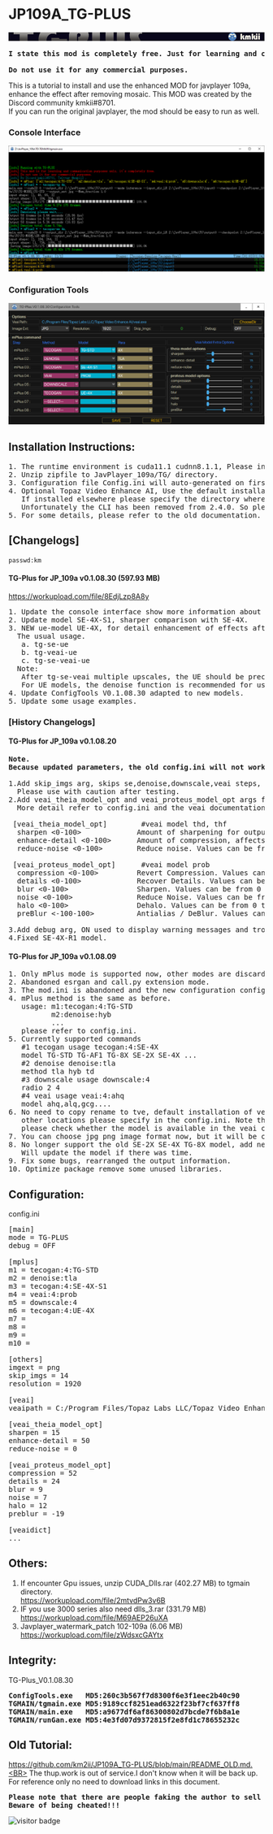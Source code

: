 # JP109A_TG-PLUS
![](assets/logo960.png) <BR>
<pre><strong>I state this mod is completely free. Just for learning and communication purposes only.<BR>
Do not use it for any commercial purposes.</strong><BR></pre>
   This is a tutorial to install and use the enhanced MOD for javplayer 109a, enhance the effect after removing mosaic.
This MOD was created by the Discord community kmkii#8701.<BR>
If you can run the original javplayer, the mod should be easy to run as well.<BR>

### Console Interface
![](assets/v.1.08.30.png)<BR>
### Configuration Tools
![](assets/ConfigTools_V0.1.08.30.png)<BR>
## Installation Instructions:
<pre>
1. The runtime environment is cuda11.1 cudnn8.1.1, Please install and configure it.
2. Unzip zipfile to JavPlayer_109a/TG/ directory.
3. Configuration file Config.ini will auto-generated on first run.
4. Optional Topaz Video Enhance AI, Use the default installation path to get veai parameters. 
   If installed elsewhere please specify the directory where veai is located in config.ini or use ConfigTools. 
   Unfortunately the CLI has been removed from 2.4.0. So please wait for the veai update or continue with 2.3.0.
5. For some details, please refer to the old documentation. 
</pre>
## [Changelogs]
    passwd:km 
#### <strong>TG-Plus for JP_109a v0.1.08.30 </strong>(597.93 MB)
https://workupload.com/file/8EdjLzp8A8y
<pre>
1. Update the console interface show more information about tasks.
2. Update model SE-4X-S1, sharper comparison with SE-4X.
3. NEW ue-model UE-4X, for detail enhancement of effects after SE or veai.
  The usual usage. 
   a. tg-se-ue 
   b. tg-veai-ue 
   c. tg-se-veai-ue 
  Note:  
   After tg-se-veai multiple upscales, the UE should be preceded by a downscale:4, to prevent out-of-memory errors. 
   For UE models, the denoise function is recommended for use after tg only, That will save a lot of time. 
4. Update ConfigTools V0.1.08.30 adapted to new models. 
5. Update some usage examples. 
</pre>

### [History Changelogs]

#### TG-Plus for JP_109a v0.1.08.20<br>
<pre>
<strong>Note. 
Because updated parameters, the old config.ini will not work need to deleted and re-generated.
</strong>
1.Add skip_imgs arg, skips se,denoise,downscale,veai steps, if the images less than skip_imgs.
  Please use with caution after testing.
2.Add veai_theia_model_opt and veai_proteus_model_opt args for custom Theia,Proteus models. 
  More detail refer to config.ini and the veai documentation.

 [veai_theia_model_opt]        #veai model thd, thf
  sharpen <0-100>             Amount of sharpening for output video [0-100] Defaults to 15.
  enhance-detail <0-100>      Amount of compression, affects the amount of detail that can be kept. [0-100]. Defaults to 50.
  reduce-noise <0-100>        Reduce noise. Values can be from 0 to 100. [0-100]. Defaults to 0.

 [veai_proteus_model_opt]      #veai model prob
  compression <0-100>         Revert Compression. Values can be from 0 to 100. [0-100]. Defaults to 0.
  details <0-100>             Recover Details. Values can be from 0 to 100. [0-100]. Defaults to 0.
  blur <0-100>                Sharpen. Values can be from 0 to 100. [0-100]. Defaults to 0.
  noise <0-100>               Reduce Noise. Values can be from 0 to 100. [0-100]. Defaults to 0.
  halo <0-100>                Dehalo. Values can be from 0 to 100. [0-100]. Defaults to 0.
  preBlur <-100-100>          Antialias / DeBlur. Values can be from 0 to 100. [-100-100]. Defaults to 0.

3.Add debug arg, ON used to display warning messages and troubleshoot such as inability to call GPU. 
4.Fixed SE-4X-R1 model.
</pre>

#### TG-Plus for JP_109a v0.1.08.09
<pre>
1. Only mPlus mode is supported now, other modes are discarded.
2. Abandoned esrgan and call.py extension mode.
3. The mod.ini is abandoned and the new configuration config.ini is used.
4. mPlus method is the same as before.
   usage: m1:tecogan:4:TG-STD
          m2:denoise:hyb
          ...
   please refer to config.ini.
5. Currently supported commands
   #1 tecogan usage tecogan:4:SE-4X
   model TG-STD TG-AF1 TG-8X SE-2X SE-4X ...
   #2 denoise denoise:tla
   method tla hyb td
   #3 downscale usage downscale:4  
   radio 2 4 
   #4 veai usage veai:4:ahq
   model ahq,alq,gcg....
6. No need to copy rename to tve, default installation of veai , the mod will automatically get parameters, 
   other locations please specify in the config.ini. Note that some versions of veai have problems, if you can't use it, 
   please check whether the model is available in the veai command line first.
7. You can choose jpg png image format now, but it will be converted to png before calling veai. veai does not support jpg :( .
8. No longer support the old SE-2X SE-4X TG-8X model, add new se-model SE-4X-R1.
   Will update the model if there was time.
9. Fix some bugs, rearranged the output information.
10. Optimize package remove some unused libraries.
</pre>
## Configuration: 
config.ini
<pre>
[main]
mode = TG-PLUS
debug = OFF

[mplus]
m1 = tecogan:4:TG-STD
m2 = denoise:tla
m3 = tecogan:4:SE-4X-S1
m4 = veai:4:prob
m5 = downscale:4
m6 = tecogan:4:UE-4X
m7 = 
m8 = 
m9 = 
m10 = 

[others]
imgext = png
skip_imgs = 14
resolution = 1920

[veai]
veaipath = C:/Program Files/Topaz Labs LLC/Topaz Video Enhance AI/veai.exe

[veai_theia_model_opt]
sharpen = 15
enhance-detail = 50
reduce-noise = 0

[veai_proteus_model_opt]
compression = 52
details = 24
blur = 9
noise = 7
halo = 12
preblur = -19

[veaidict]
...
</pre>
## Others:
1. If encounter Gpu issues, unzip CUDA_Dlls.rar (402.27 MB) to tgmain directory.<BR>
https://workupload.com/file/2mtvdPw3v6B <BR>
2. IF you use 3000 series also need dlls_3.rar (331.79 MB)<BR>
https://workupload.com/file/M69AEP26uXA <BR>
3. Javplayer_watermark_patch 102-109a (6.06 MB)<BR>
https://workupload.com/file/zWdsxcGAYtx<BR>

## Integrity:
TG-Plus_V0.1.08.30
<pre><strong>ConfigTools.exe   MD5:260c3b567f7d8300f6e3f1eec2b40c90
TGMAIN/tgmain.exe MD5:9189ccf8251ead6322f23bf7cf637ff8
TGMAIN/main.exe   MD5:a9677df6af86300802d7bcde7f6b8a1e
TGMAIN/runGan.exe MD5:4e3fd07d9372815f2e8fd1c78655232c</strong></pre>

## Old Tutorial:
https://github.com/km2ii/JP109A_TG-PLUS/blob/main/README_OLD.md.<BR>
The thup.work is out of service.I don't know when it will be back up.<BR>
For reference only no need to download links in this document.<BR>

<pre><strong>Please note that there are people faking the author to sell old version on youtube and gumroad, 
Beware of being cheated!!!</strong></pre>

![visitor badge](https://visitor-badge.glitch.me/badge?page_id=github.com/km2ii/JP109A_TG-PLUS)
